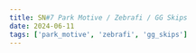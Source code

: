 ```yaml
---
title: SN#7 Park Motive / Zebrafi / GG Skips
date: 2024-06-11 
tags: ['park_motive', 'zebrafi', 'gg_skips']
---
```

